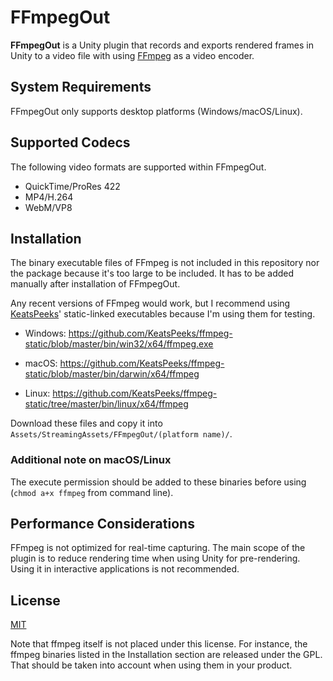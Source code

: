 FFmpegOut
=========

**FFmpegOut** is a Unity plugin that records and exports rendered frames in
Unity to a video file with using [FFmpeg] as a video encoder.

[FFmpeg]: https://ffmpeg.org/

System Requirements
-------------------

FFmpegOut only supports desktop platforms (Windows/macOS/Linux).

Supported Codecs
----------------

The following video formats are supported within FFmpegOut.

- QuickTime/ProRes 422
- MP4/H.264
- WebM/VP8

Installation
------------

The binary executable files of FFmpeg is not included in this repository nor
the package because it's too large to be included. It has to be added manually
after installation of FFmpegOut.

Any recent versions of FFmpeg would work, but I recommend using [KeatsPeeks]'
static-linked executables because I'm using them for testing.

- Windows:
  https://github.com/KeatsPeeks/ffmpeg-static/blob/master/bin/win32/x64/ffmpeg.exe

- macOS:
  https://github.com/KeatsPeeks/ffmpeg-static/blob/master/bin/darwin/x64/ffmpeg

- Linux:
  https://github.com/KeatsPeeks/ffmpeg-static/tree/master/bin/linux/x64/ffmpeg

Download these files and copy it into
`Assets/StreamingAssets/FFmpegOut/(platform name)/`.

### Additional note on macOS/Linux

The execute permission should be added to these binaries before using
(`chmod a+x ffmpeg` from command line).

[KeatsPeeks]: https://github.com/KeatsPeeks

Performance Considerations
--------------------------

FFmpeg is not optimized for real-time capturing. The main scope of the plugin
is to reduce rendering time when using Unity for pre-rendering. Using it in
interactive applications is not recommended.

License
-------

[MIT](LICENSE.md)

Note that ffmpeg itself is not placed under this license. For instance, the
ffmpeg binaries listed in the Installation section are released under the GPL.
That should be taken into account when using them in your product.
